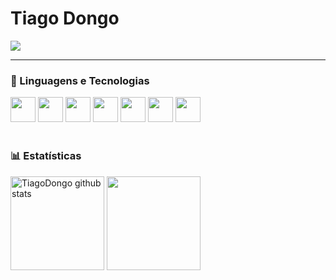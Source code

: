 # Tiago Dongo

<a href="https://www.instagram.com/tiago.00_" target="_blank"><img src="https://img.shields.io/badge/-Instagram-%23E4405F?style=for-the-badge&logo=instagram&logoColor=white" target="_blank"></a>

---
          

 ### 🤖 Linguagens e Tecnologias 
 <div>
  <img height='40px' width='40px' src="https://cdn.jsdelivr.net/gh/devicons/devicon@latest/icons/c/c-original.svg" />          
  <img height='40px' width='40px' src="https://cdn.jsdelivr.net/gh/devicons/devicon@latest/icons/python/python-original.svg" />
  <img height='40px' width='40px' src="https://cdn.jsdelivr.net/gh/devicons/devicon@latest/icons/html5/html5-original.svg" />  
  <img height='40px' width='40px' src="https://cdn.jsdelivr.net/gh/devicons/devicon@latest/icons/css3/css3-original.svg" />
  <img height='40px' width='40px' src="https://cdn.jsdelivr.net/gh/devicons/devicon@latest/icons/figma/figma-original.svg" />       
  <img height='40px' width='40px' src="https://cdn.jsdelivr.net/gh/devicons/devicon@latest/icons/vscode/vscode-original.svg" />
  <img height='40px' width='40px' src="https://img.icons8.com/?size=100&id=AZOZNnY73haj&format=png&color=000000"/>
 </div>

<br>

### 📊 Estatísticas
<div>
  <img  height='150em'  src="https://github-readme-stats.vercel.app/api?username=TiagoDongo&rank_icon=github&show_icons=true&theme=gotham" alt="TiagoDongo github stats"/>
  <img  height='150em'  src="https://github-readme-stats.vercel.app/api/top-langs/?username=TiagoDongo&langs_count=10&layout=compact&theme=gotham&count_private=true&hide=css,html"/>
  <!--<img height="145em" src="https://streak-stats.demolab.com?user=TiagoDongo&theme=gotham"/>-->  
</div>
